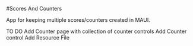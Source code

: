 #Scores And Counters

App for keeping multiple scores/counters created in MAUI.

TO DO
Add Counter page with collection of counter controls
Add Counter control
Add Resource File 
